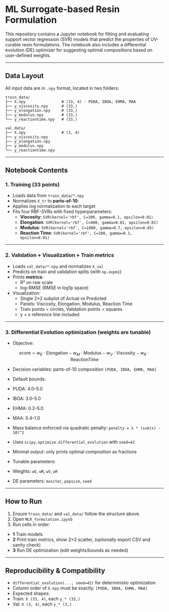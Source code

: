 # ML Surrogate-based Resin Formulation

This repository contains a Jupyter notebook for fitting and evaluating support vector regression (SVR) models that predict the properties of UV-curable resin formulations. The notebook also includes a differential evolution (DE) optimizer for suggesting optimal compositions based on user-defined weights.

---

## Data Layout

All input data are in `.npy` format, located in two folders:

```
train_data/
├── X.npy                # (33, 4) - PUDA, IBOA, EHMA, MAA
├── y_viscosity.npy      # (33,)
├── y_elongation.npy     # (33,)
├── y_modulus.npy        # (33,)
└── y_reactiontime.npy   # (33,)

val_data/
├── X.npy                # (3, 4)
├── y_viscosity.npy
├── y_elongation.npy
├── y_modulus.npy
└── y_reactiontime.npy
```


---

## Notebook Contents

### 1. Training (33 points)

- Loads data from `train_data/*.npy`
- Normalizes `X_tr` to **parts-of-10**:
- Applies log normalization to each target
- Fits four RBF-SVRs with fixed hyperparameters:
  - **Viscosity**: `SVR(kernel='rbf', C=100, gamma=0.1, epsilon=0.01)`
  - **Elongation**: `SVR(kernel='rbf', C=400, gamma=0.01, epsilon=0.01)`
  - **Modulus**: `SVR(kernel='rbf', C=1000, gamma=0.7, epsilon=0.05)`
  - **Reaction Time**: `SVR(kernel='rbf', C=100, gamma=0.1, epsilon=0.01)`

---

### 2. Validation + Visualization + Train metrics

- Loads `val_data/*.npy` and normalizes `X_val`
- Predicts on train and validation splits (with `np.expm1`)
- Prints **metrics**:
  - R² on raw scale
  - log-RMSE (RMSE in log1p space)
- Visualization:
  - Single 2×2 subplot of Actual vs Predicted
  - Panels: Viscosity, Elongation, Modulus, Reaction Time
  - Train points = circles, Validation points = squares
  - y = x reference line included

---

### 3. Differential Evolution optimization (weights are tunable)

- Objective:

<div align="center">

$${\text{score}} = w_E \cdot \text{Elongation} - w_M \cdot \text{Modulus} - w_V \cdot \text{Viscosity} - w_R \cdot \text{ReactionTime}$$

</div>


- Decision variables: parts-of-10 composition `[PUDA, IBOA, EHMA, MAA]`
- Default bounds:
- PUDA: 4.0–5.0
- IBOA: 3.0–5.0
- EHMA: 0.2–5.0
- MAA: 0.4–1.0
- Mass balance enforced via quadratic penalty: `penalty = λ * (sum(x) - 10)^2`
- Uses `scipy.optimize.differential_evolution` with `seed=42`
- Minimal output: only prints optimal composition as fractions

- Tunable parameters:
- Weights: `wE`, `wM`, `wV`, `wR`
- DE parameters: `maxiter`, `popsize`, `seed`

---

## How to Run

1. Ensure `train_data/` and `val_data/` follow the structure above.
2. Open `MLR_formulation.ipynb`
3. Run cells in order:
 - **1** Train models
 - **2** Print train metrics, show 2×2 scatter, (optionally export CSV and sanity check)
 - **3** Run DE optimization (edit weights/bounds as needed)

---

## Reproducibility & Compatibility

- `differential_evolution(..., seed=42)` for deterministic optimization
- Column order of `X.npy` must be exactly: `[PUDA, IBOA, EHMA, MAA]`
- Expected shapes:
- Train: `X (33, 4)`, each `y_* (33,)`
- Val: `X (3, 4)`, each `y_* (3,)`



